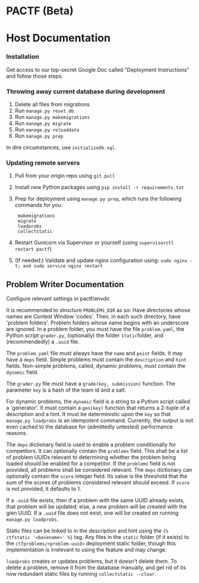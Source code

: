 # PACTF (Beta)

# Host Documentation

### Installation

Get access to our top-secret Google Doc called "Deployment Instructions" and follow those steps.


### Throwing away current database during development

1. Delete all files from migrations
1. Run `manage.py reset_db`
1. Run `manage.py makemigrations`
1. Run `manage.py migrate`
1. Run `manage.py reloaddata`
1. Run `manage.py prep`

In dire circumstances, use `initializedb.sql`.


### Updating remote servers

1. Pull from your origin repo using `git pull`
1. Install new Python packages using `pip install -r requirements.txt`
1. Prep for deployment using `manage.py prep`, which runs the following commands for you:

        makemigrations
        migrate
        loadprobs
        collectstatic
    
1. Restart Gunicorn via Supervisor or yourself (using `supervisorctl restart pactf`)
1. (If needed:) Validate and update nginx configuration using: `sudo nginx -t; and sudo service nginx restart`


## Problem Writer Documentation

Configure relevant settings in pactf/envdir.

It is recommended to structure `PROBLEMS_DIR` as so: Have directories whose names are Contest Window 'codes'. Then, in each such directory, have 'problem folders'.  Problem folders whose name begins with an underscore are ignored. In a problem folder, you must have the file `problem.yaml`, the Python script `grader.py`, (optionally) the folder `static`folder, and (recommendedly) a `.uuid` file.

The `problem.yaml` file must always have the `name` and `point` fields. It may have a `deps` field. Simple problems must contain the `description` and `hint` fields. Non-simple problems, called, dynamic problems, must contain the `dynamic` field.

The `grader.py` file must have a `grade(key, submission)` function. The parameter `key` is a hash of the team id and a salt.

For dynamic problems, the `dynamic` field is a string to a Python script called a 'generator'. It must contain a `gen(key)` function that returns a 2-tuple of a description and a hint. It must be deterministic upon the `key` so that `manage.py loadprobs` is an idempotent command. Currently, the output is not even cached to the database for (admittedly untested) performance reasons.

The `deps` dictionary field is used to enable a problem conditionally for competitors. It can optionally contain the `problems` field. This shall be a list of problem UUIDs relevant to determining whether the problem being loaded should be enabled for a competitor. If the `problems` field is not provided, all problems shall be considered relevant. The `deps` dictionary can optionally contain the `score` integer field. Its value is the threshold that the sum of the scores of problems considered relevant should exceed. If `score` is not provided, it defaults to 1. 

If a `.uuid` file exists, then if a problem with the same UUID already exists, that problem will be updated; else, a new problem will be created with the gien UUID. If a `.uuid` file does not exist, one will be created on running `manage.py loadprobs`.

Static files can be linked to in the description and hint using the `{% ctfstatic '<basename>' %}` tag. Any files in the `static` folder (if it exists) to the `ctfproblems/<problem-uuid>` deployment static folder, though this implementation is irrelevant to using the feature and may change.

`loadprobs` creates or updates problems, but it doesn't delete them. To delete a problem, remove it from the database manually, and get rid of its now redundant static files by running `collectstatic --clear`. 
 
 
